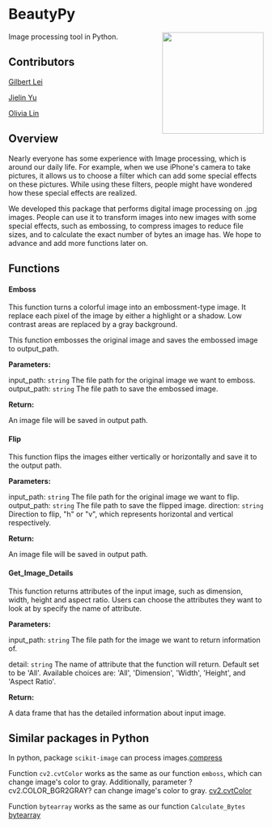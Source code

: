 # BeautyPy

<img src="img/logo.png" align="right" height="200" width="200"/>

Image processing tool in Python.

## Contributors

[Gilbert Lei](https://github.com/gilbertlei)

[Jielin Yu](https://github.com/jielinyu)

[Olivia Lin](https://github.com/olivia-lin)

## Overview
Nearly everyone has some experience with Image processing, which is around our daily life. For example, when we use iPhone's camera to take pictures, it allows us to choose a filter which can add some special effects on these pictures. While using these filters, people might have wondered how these special effects are realized.

We developed this package that performs digital image processing on .jpg images. People can use it to transform images into new images with some special effects, such as embossing, to compress images to reduce file sizes, and to calculate the exact number of bytes an image has. We hope to advance and add more functions later on.  

## Functions

#### Emboss

This function turns a colorful image into an embossment-type image. It replace each pixel of the image by either a highlight or a shadow. Low contrast areas are replaced by a gray background.

This function embosses the original image and saves the embossed image to output_path.

**Parameters:**

input_path: `string` The file path for the original image we want to emboss.
output_path: `string` The file path to save the embossed image.

**Return:**

An image file will be saved in output path.


#### Flip

This function flips the images either vertically or horizontally and save it to the output path.

**Parameters:**

input_path: `string` The file path for the original image we want to flip.
output_path: `string`  The file path to save the flipped image.
direction: `string` Direction to flip, "h" or "v", which represents horizontal and vertical respectively.

**Return:**

An image file will be saved in output path.


#### Get_Image_Details

This function returns attributes of the input image, such as dimension, width, height and aspect ratio. Users can choose the attributes they want to look at by specify the name of attribute.

**Parameters:**

input_path: `string` The file path for the image we want to return information of.

detail: `string` The name of attribute that the function will return. Default set to be 'All'. Available choices are: 'All', 'Dimension', 'Width', 'Height', and 'Aspect Ratio'.

**Return:**

A data frame that has the detailed information about input image.

## Similar packages in Python

In python, package `scikit-image` can process images.[compress](https://scikit-image.org/)

Function `cv2.cvtColor` works as the same as our function `emboss`, which can change image's color to gray. Additionally, parameter  ?cv2.COLOR_BGR2GRAY? can change image's color to gray. [cv2.cvtColor](https://extr3metech.wordpress.com/2012/09/23/convert-photo-to-grayscale-with-python-opencv/)

Function `bytearray` works as the same as our function `Calculate_Bytes`
[bytearray](https://www.programiz.com/python-programming/methods/built-in/bytearray)
